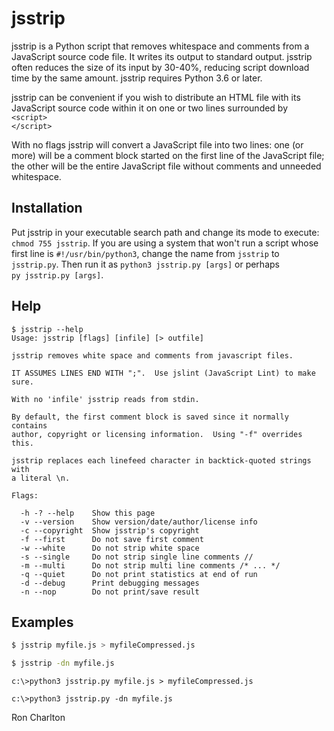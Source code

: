 <!-- title: jsstrip Read Me -->
<!-- $Id: README.md,v 1.12 2024-09-01 09:08:14-04 ron Exp $ -->

# jsstrip

jsstrip is a Python script that removes whitespace and comments from
a JavaScript source code file. It writes its output to standard output.
jsstrip often reduces the size of its input by 30-40%, reducing script
download time by the same amount. jsstrip requires Python 3.6 or later.

jsstrip can be convenient if you wish to distribute an HTML file with its
JavaScript source code within it on one or two lines surrounded by
<br>`<script>`<br>`</script>`

With no flags jsstrip will convert a JavaScript file into two lines:
one (or more) will be a comment block started on the first line
of the JavaScript file; the other will be the entire JavaScript file
without comments and unneeded whitespace.

## Installation

Put jsstrip in your executable search path and change its mode to execute:
`chmod 755 jsstrip`. If you are using a system that won't run
a script whose first line is `#!/usr/bin/python3`, change the name
from `jsstrip` to `jsstrip.py`.
Then run it as `python3 jsstrip.py [args]` or perhaps
`py jsstrip.py [args]`.

## Help

```text
$ jsstrip --help
Usage: jsstrip [flags] [infile] [> outfile]

jsstrip removes white space and comments from javascript files.

IT ASSUMES LINES END WITH ";".  Use jslint (JavaScript Lint) to make sure.

With no 'infile' jsstrip reads from stdin.

By default, the first comment block is saved since it normally contains
author, copyright or licensing information.  Using "-f" overrides this.

jsstrip replaces each linefeed character in backtick-quoted strings with
a literal \n.

Flags:

  -h -? --help    Show this page
  -v --version    Show version/date/author/license info
  -c --copyright  Show jsstrip's copyright
  -f --first      Do not save first comment
  -w --white      Do not strip white space
  -s --single     Do not strip single line comments //
  -m --multi      Do not strip multi line comments /* ... */
  -q --quiet      Do not print statistics at end of run
  -d --debug      Print debugging messages
  -n --nop        Do not print/save result
```

## Examples

```bash
$ jsstrip myfile.js > myfileCompressed.js

$ jsstrip -dn myfile.js
```

```
c:\>python3 jsstrip.py myfile.js > myfileCompressed.js

c:\>python3 jsstrip.py -dn myfile.js
```

Ron Charlton
